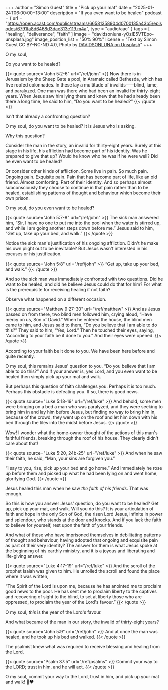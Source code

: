 +++
author = "Simon Guest"
title = "Pick up your mat"
date = "2025-01-24T06:00:00+13:00"
description = "If you even want to be healed"
podcast = { url = "https://open.acast.com/public/streams/66581358904d0700135a43b5/episodes/6791fa8d6468d3dae313e119.m4a", type = "audio/aac" }
tags = [ "healing", "deliverance", "faith" ]
image = "davidsonluna-yOzIE5VTEpo-unsplash.jpg"
image_position_list = "50% 90%"
license = "Text by Simon Guest CC BY-NC-ND 4.0, Photo by [DAVIDSONLUNA on Unsplash](https://unsplash.com/photos/grayscale-photography-of-person-laying-on-ground-near-bus-yOzIE5VTEpo)"
+++

O my soul,

Do you want to be healed?

{{< quote source="John 5:2-6" url="/ref/john" >}}
Now there is in Jerusalem by the Sheep Gate a pool, in Aramaic called Bethesda, which has five roofed colonnades. In these lay a multitude of invalids⸺blind, lame, and paralyzed. One man was there who had been an invalid for thirty-eight years. When Jesus saw him lying there and knew that he had already been there a long time, he said to him, “Do you want to be healed?”
{{< /quote >}}

Isn't that already a confronting question?

O my soul, do you want to be healed? It is Jesus who is asking.

Why this question?

Consider the man in the story, an invalid for thirty-eight years. Surely at this stage in his life, his affliction had become part of his identity. Was he prepared to give that up? Would he know who he was if he were well? Did he even want to be healed?

Or consider other kinds of affliction. Some live in pain. So much pain. Ongoing pain. Exquisite pain. Pain that has become part of life, like an old friend. Almost comforting. Part of their identity. And so perhaps almost subconsciously they choose to continue in that pain rather than to be healed, establishing patterns of thought and behaviour which become their own prison.

O my soul, do you even want to be healed?

{{< quote source="John 5:7-8" url="/ref/john" >}}
The sick man answered him, “Sir, I have no one to put me into the pool when the water is stirred up, and while I am going another steps down before me.” Jesus said to him, “Get up, take up your bed, and walk.”
{{< /quote >}}

Notice the sick man's justification of his ongoing affliction. Didn't he make his own plight out to be inevitable? But Jesus wasn't interested in his excuses or his justification.

{{< quote source="John 5:8" url="/ref/john" >}}
“Get up, take up your bed, and walk.”
{{< /quote >}}

And so the sick man was immediately confronted with two questions. Did he want to be healed, and did he believe Jesus could do that for him? For what is the prerequisite for receiving healing if not faith?

Observe what happened on a different occasion.

{{< quote source="Matthew 9:27-30" url="/ref/matthew" >}}
And as Jesus passed on from there, two blind men followed him, crying aloud, “Have mercy on us, Son of David.” When he entered the house, the blind men came to him, and Jesus said to them, “Do you believe that I am able to do this?” They said to him, “Yes, Lord.” Then he touched their eyes, saying, “According to your faith be it done to you.” And their eyes were opened.
{{< /quote >}}

According to your faith be it done to you. We have been here before and quite recently.

O my soul, this remains Jesus' question to you. “Do you believe that I am able to do this?” And if your answer is, yes Lord, and you even want to be healed then simply pick up your mat and walk.

But perhaps this question of faith challenges you. Perhaps it is too much. Perhaps this obstacle is defeating you. If so, there is good news.

{{< quote source="Luke 5:18-19" url="/ref/luke" >}}
And behold, some men were bringing on a bed a man who was paralyzed, and they were seeking to bring him in and lay him before Jesus, but finding no way to bring him in, because of the crowd, they went up on the roof and let him down with his bed through the tiles into the midst before Jesus.
{{< /quote >}}

Wow! I wonder what the home-owner thought of the actions of this man's faithful friends, breaking through the roof of his house. They clearly didn't care about that!

{{< quote source="Luke 5:20, 24b-25" url="/ref/luke" >}}
And when he saw their faith, he said, “Man, your sins are forgiven you.”

“I say to you, rise, pick up your bed and go home.” And immediately he rose up before them and picked up what he had been lying on and went home, glorifying God.
{{< /quote >}}

Jesus healed this man when he saw _the faith of his friends_. That was enough.

So this is how you answer Jesus' question, do you want to be healed? Get up, pick up your mat, and walk. Will you do this? It is your articulation of faith and hope in the only Son of God, the risen Lord Jesus, infinite in power and splendour, who stands at the door and knocks. And if you lack the faith to believe for yourself, rest upon the faith of your friends.

And what of those who have imprisoned themselves in debilitating patterns of thought and behaviour, having adopted that ongoing and exquisite pain as part of their very identity? The answer for them is what Jesus spoke at the beginning of his earthly ministry, and it is a joyous and liberating and life-giving answer.

{{< quote source="Luke 4:17-19" url="/ref/luke" >}}
And the scroll of the prophet Isaiah was given to him. He unrolled the scroll and found the place where it was written,

“The Spirit of the Lord is upon me, because he has anointed me to proclaim good news to the poor. He has sent me to proclaim liberty to the captives and recovering of sight to the blind, to set at liberty those who are oppressed, to proclaim the year of the Lord's favour.”
{{< /quote >}}

O my soul, _this_ is the year of the Lord's favour.

And what became of the man in our story, the invalid of thirty-eight years?

{{< quote source="John 5:9" url="/ref/john" >}}
And at once the man was healed, and he took up his bed and walked.
{{< /quote >}}

The psalmist knew what was required to receive blessing and healing from the Lord.

{{< quote source="Psalm 37:5" url="/ref/psalms" >}}
Commit your way to the LORD; trust in him, and he will act.
{{< /quote >}}

O my soul, commit your way to the Lord, trust in him, and pick up your mat and walk! 🙏❤️
